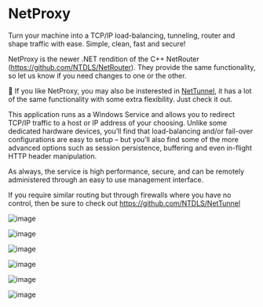 # NetProxy
Turn your machine into a TCP/IP load-balancing, tunneling, router and shape traffic with ease. Simple, clean, fast and secure!

NetProxy is the newer .NET rendition of the C++ NetRouter (https://github.com/NTDLS/NetRouter). They provide the same functionality, so let us know if you need changes to one or the other.

👀 If you like NetProxy, you may also be insterested in [NetTunnel](https://github.com/NTDLS/NetTunnel), it has a lot of the same functionality with some extra flexibility. Just check it out.

This application runs as a Windows Service and allows you to redirect TCP/IP traffic to a host or IP address of your choosing. Unlike some dedicated hardware devices, you’ll find that load-balancing and/or fail-over configurations are easy to setup – but you’ll also find some of the more advanced options such as session persistence, buffering and even in-flight HTTP header manipulation.

As always, the service is high performance, secure, and can be remotely administered through an easy to use management interface.

If you require similar routing but through firewalls where you have no control, then be sure to check out https://github.com/NTDLS/NetTunnel

![image](https://github.com/NTDLS/NetProxy/assets/11428567/cdd3eadb-50ba-4e30-8bad-ffdf93e4d2c3)

![image](https://github.com/NTDLS/NetProxy/assets/11428567/02094550-08ed-4563-bca6-6b227da9e85a)

![image](https://github.com/NTDLS/NetProxy/assets/11428567/0a70bb69-d457-4c8a-b04c-a304ce80f312)

![image](https://github.com/NTDLS/NetProxy/assets/11428567/aab92b62-79f3-4dbb-aa4c-266bfc214b2b)

![image](https://github.com/NTDLS/NetProxy/assets/11428567/03622ca0-145e-441c-8aa0-b0bca65fd3b5)

![image](https://github.com/NTDLS/NetProxy/assets/11428567/8f64d630-1683-4e7c-b285-e1d9b6de689d)
